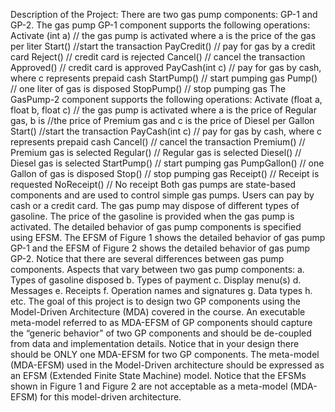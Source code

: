Description of the Project:
There are two gas pump components: GP-1 and GP-2.
The gas pump GP-1 component supports the following operations:
Activate (int a) // the gas pump is activated where a is the price of the gas per liter
Start() //start the transaction
PayCredit() // pay for gas by a credit card
Reject() // credit card is rejected
Cancel() // cancel the transaction
Approved() // credit card is approved
PayCash(int c) // pay for gas by cash, where c represents prepaid cash
StartPump() // start pumping gas
Pump() // one liter of gas is disposed
StopPump() // stop pumping gas
The GasPump-2 component supports the following operations:
Activate (float a, float b, float c) // the gas pump is activated where a is the price of Regular gas, b is
//the price of Premium gas and c is the price of Diesel per Gallon
Start() //start the transaction
PayCash(int c) // pay for gas by cash, where c represents prepaid cash
Cancel() // cancel the transaction
Premium() // Premium gas is selected
Regular() // Regular gas is selected
Diesel() // Diesel gas is selected
StartPump() // start pumping gas
PumpGallon() // one Gallon of gas is disposed
Stop() // stop pumping gas
Receipt() // Receipt is requested
NoReceipt() // No receipt
Both gas pumps are state-based components and are used to control simple gas pumps. Users can pay by
cash or a credit card. The gas pump may dispose of different types of gasoline. The price of the gasoline
is provided when the gas pump is activated. The detailed behavior of gas pump components is specified
using EFSM. The EFSM of Figure 1 shows the detailed behavior of gas pump GP-1 and the EFSM of
Figure 2 shows the detailed behavior of gas pump GP-2. Notice that there are several differences
between gas pump components.
Aspects that vary between two gas pump components:
a. Types of gasoline disposed
b. Types of payment
c. Display menu(s)
d. Messages
e. Receipts
f. Operation names and signatures
g. Data types
h. etc.
The goal of this project is to design two GP components using the Model-Driven Architecture (MDA)
covered in the course. An executable meta-model referred to as MDA-EFSM of GP components should
capture the “generic behavior” of two GP components and should be de-coupled from data and
implementation details. Notice that in your design there should be ONLY one MDA-EFSM for two GP
components. The meta-model (MDA-EFSM) used in the Model-Driven architecture should be expressed
as an EFSM (Extended Finite State Machine) model. Notice that the EFSMs shown in Figure 1 and
Figure 2 are not acceptable as a meta-model (MDA-EFSM) for this model-driven architecture.